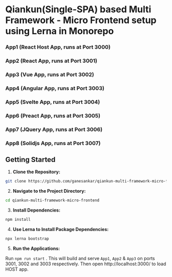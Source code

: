 # Qiankun(Single-SPA) based Multi Framework - Micro Frontend setup using  Lerna in Monorepo 

### App1 (React Host App, runs at Port 3000) 
### App2 (React App, runs at Port 3001) 
### App3 (Vue App, runs at Port 3002) 
### App4 (Angular App, runs at Port 3003) 
### App5 (Svelte App, runs at Port 3004) 
### App6 (Preact App, runs at Port 3005) 
### App7 (JQuery App, runs at Port 3006) 
### App8 (Solidjs App, runs at Port 3007) 


## **Getting Started**

1. **Clone the Repository:**
```bash
git clone https://github.com/ganesankar/qiankun-multi-framework-micro-frontend.git
```
    
2. **Navigate to the Project Directory:** 
```bash
cd qiankun-multi-framework-micro-frontend
```
    
3. **Install Dependencies:**
```bash
npm install
```
    
4. **Use Lerna to Install Package Dependencies:**  
```bash
npx lerna bootstrap
```
    
5. **Run the Applications:**
 
Run `npm run start` . This will build and serve `App1`, `App2` & `App3` on ports 3001, 3002 and 3003 respectively.
Then open http://localhost:3000/ to load HOST app.

